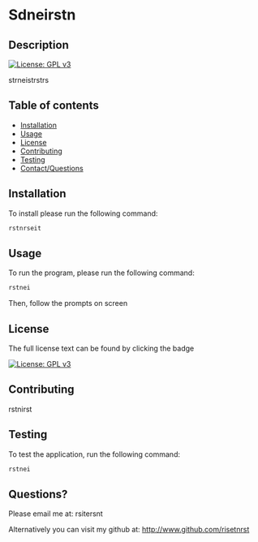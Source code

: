 
  # Sdneirstn

  ## Description
  [![License: GPL v3](https://img.shields.io/badge/License-GPLv3-blue.svg)](https://www.gnu.org/licenses/gpl-3.0)

  strneistrstrs

  ## Table of contents

   * [Installation](#installation)
   * [Usage](#usage)
   * [License](#license)
   * [Contributing](#contributing)
   * [Testing](#testing)
   * [Contact/Questions](#questions)

  ## Installation 

  To install please run the following command:
  
  ```bash
  rstnrseit
  ```

  ## Usage

  To run the program, please run the following command:

  ```bash
  rstnei
  ```
  
  Then, follow the prompts on screen

  ## License

  The full license text can be found by clicking the badge

  [![License: GPL v3](https://img.shields.io/badge/License-GPLv3-blue.svg)](https://www.gnu.org/licenses/gpl-3.0)

  ## Contributing

  rstnirst

  ## Testing

  To test the application, run the following command: 

  ```bash
  rstnei
  ```

  ## Questions?
  Please email me at: rsitersnt

  Alternatively you can visit my github at:
  http://www.github.com/risetnrst
  